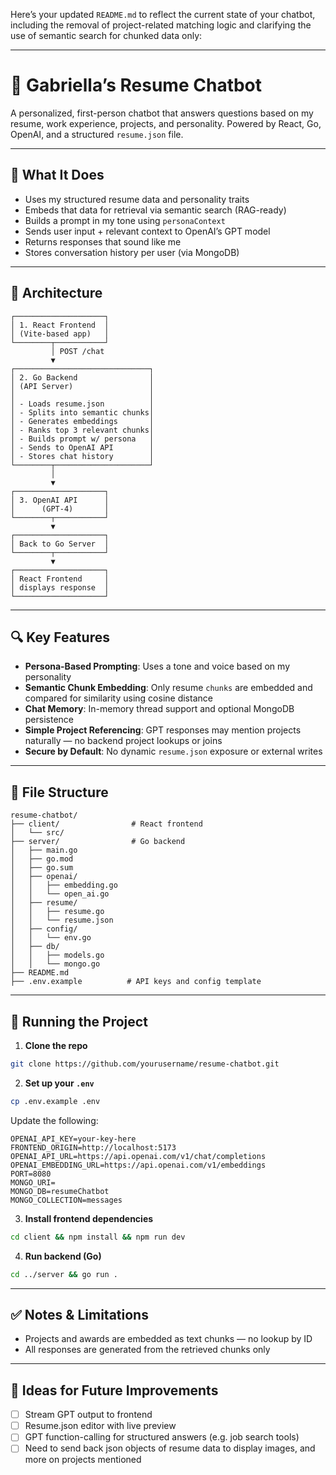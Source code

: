 Here’s your updated `README.md` to reflect the current state of your chatbot, including the removal of project-related matching logic and clarifying the use of semantic search for chunked data only:

---

# 🤖 Gabriella’s Resume Chatbot

A personalized, first-person chatbot that answers questions based on my resume, work experience, projects, and personality. Powered by React, Go, OpenAI, and a structured `resume.json` file.

---

## 🧠 What It Does

- Uses my structured resume data and personality traits
- Embeds that data for retrieval via semantic search (RAG-ready)
- Builds a prompt in my tone using `personaContext`
- Sends user input + relevant context to OpenAI’s GPT model
- Returns responses that sound like me
- Stores conversation history per user (via MongoDB)

---

## 🧱 Architecture

```
┌────────────────────┐
│ 1. React Frontend  │
│ (Vite-based app)   │
└────────┬───────────┘
         │ POST /chat
         ▼
┌──────────────────────────────┐
│ 2. Go Backend                │
│ (API Server)                 │
│                              │
│ - Loads resume.json          │
│ - Splits into semantic chunks│
│ - Generates embeddings       │
│ - Ranks top 3 relevant chunks│
│ - Builds prompt w/ persona   │
│ - Sends to OpenAI API        │
│ - Stores chat history        │
└────────┬─────────────────────┘
         │
         ▼
┌────────────────────┐
│ 3. OpenAI API      │
│      (GPT-4)       │
└────────┬───────────┘
         ▼
┌────────────────────┐
│ Back to Go Server  │
└────────┬───────────┘
         ▼
┌────────────────────┐
│ React Frontend     │
│ displays response  │
└────────────────────┘
```

---

## 🔍 Key Features

- **Persona-Based Prompting**: Uses a tone and voice based on my personality
- **Semantic Chunk Embedding**: Only resume `chunks` are embedded and compared for similarity using cosine distance
- **Chat Memory**: In-memory thread support and optional MongoDB persistence
- **Simple Project Referencing**: GPT responses may mention projects naturally — no backend project lookups or joins
- **Secure by Default**: No dynamic `resume.json` exposure or external writes

---

## 📁 File Structure

```
resume-chatbot/
├── client/                # React frontend
│   └── src/
├── server/                # Go backend
│   ├── main.go
│   ├── go.mod
│   ├── go.sum
│   ├── openai/
│   │   ├── embedding.go
│   │   └── open_ai.go
│   ├── resume/
│   │   ├── resume.go
│   │   └── resume.json
│   ├── config/
│   │   └── env.go
│   ├── db/
│   │   ├── models.go
│   │   └── mongo.go
├── README.md
├── .env.example          # API keys and config template

```

---

## 🚀 Running the Project

1. **Clone the repo**

```bash
git clone https://github.com/yourusername/resume-chatbot.git
```

2. **Set up your `.env`**

```bash
cp .env.example .env
```

Update the following:

```env
OPENAI_API_KEY=your-key-here
FRONTEND_ORIGIN=http://localhost:5173
OPENAI_API_URL=https://api.openai.com/v1/chat/completions
OPENAI_EMBEDDING_URL=https://api.openai.com/v1/embeddings
PORT=8080
MONGO_URI=
MONGO_DB=resumeChatbot
MONGO_COLLECTION=messages
```

3. **Install frontend dependencies**

```bash
cd client && npm install && npm run dev
```

4. **Run backend (Go)**

```bash
cd ../server && go run .
```

---

## ✅ Notes & Limitations

- Projects and awards are embedded as text chunks — no lookup by ID
- All responses are generated from the retrieved chunks only

---

## 🧪 Ideas for Future Improvements

- [ ] Stream GPT output to frontend
- [ ] Resume.json editor with live preview
- [ ] GPT function-calling for structured answers (e.g. job search tools)
- [ ] Need to send back json objects of resume data to display images, and more on projects mentioned
